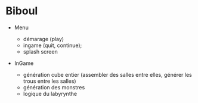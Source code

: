 # Biboul


- Menu
    - démarage (play)
    - ingame (quit, continue);
    - splash screen
    
- InGame
    - génération cube entier (assembler des salles entre elles, générer les trous entre les salles)
    - génération des monstres
    - logique du labyrynthe
    